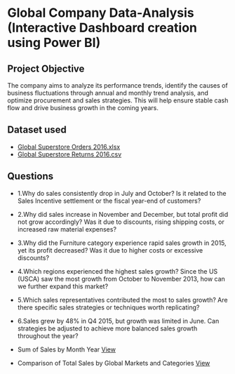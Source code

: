 # Global Company Data-Analysis (Interactive Dashboard creation using Power BI)
## Project Objective
The company aims to analyze its performance trends, identify the causes of business fluctuations through annual and monthly trend analysis, and optimize procurement and sales strategies. This will help ensure stable cash flow and drive business growth in the coming years.
## Dataset used
- <a href="https://github.com/s942509/Analysis-of-a-global-company/blob/main/Global%20Superstore%20Orders%202016.xlsx">Global Superstore Orders 2016.xlsx</a>
- <a href="https://github.com/s942509/Analysis-of-a-global-company/blob/main/Global%20Superstore%20Returns%202016.csv">Global Superstore Returns 2016.csv</a>
## Questions 
- 1.Why do sales consistently drop in July and October? Is it related to the Sales Incentive settlement or the fiscal year-end of customers?
- 2.Why did sales increase in November and December, but total profit did not grow accordingly? Was it due to discounts, rising shipping costs, or increased raw material expenses?
- 3.Why did the Furniture category experience rapid sales growth in 2015, yet its profit decreased? Was it due to higher costs or excessive discounts?
- 4.Which regions experienced the highest sales growth? Since the US (USCA) saw the most growth from October to November 2013, how can we further expand this market?
- 5.Which sales representatives contributed the most to sales growth? Are there specific sales strategies or techniques worth replicating?
- 6.Sales grew by 48% in Q4 2015, but growth was limited in June. Can strategies be adjusted to achieve more balanced sales growth throughout the year?
 
- Sum of Sales by Month Year <a href="https://github.com/s942509/Analysis-of-a-global-company/blob/main/Sum%20of%20Sales%20by%20Month%20Year.png ">View </a>

- Comparison of Total Sales by Global Markets and Categories <a href="https://github.com/s942509/Analysis-of-a-global-company/blob/main/Comparison%20of%20Total%20Sales%20by%20Global%20Markets%20and%20Categories.png">View </a>

